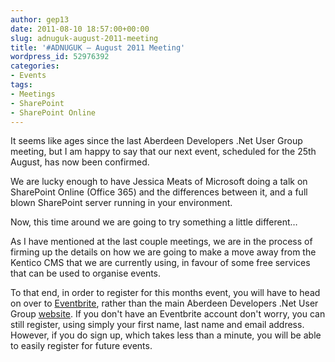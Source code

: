 ```yaml
---
author: gep13
date: 2011-08-10 18:57:00+00:00
slug: adnuguk-august-2011-meeting
title: '#ADNUGUK – August 2011 Meeting'
wordpress_id: 52976392
categories:
- Events
tags:
- Meetings
- SharePoint
- SharePoint Online
---
```


It seems like ages since the last Aberdeen Developers .Net User Group meeting, but I am happy to say that our next event, scheduled for the 25th August, has now been confirmed.




We are lucky enough to have Jessica Meats of Microsoft doing a talk on SharePoint Online (Office 365) and the differences between it, and a full blown SharePoint server running in your environment.




Now, this time around we are going to try something a little different…




As I have mentioned at the last couple meetings, we are in the process of firming up the details on how we are going to make a move away from the Kentico CMS that we are currently using, in favour of some free services that can be used to organise events.




To that end, in order to register for this months event, you will have to head on over to [Eventbrite](http://adnuguk.eventbrite.com/), rather than the main Aberdeen Developers .Net User Group [website](http://www.aberdeendevelopers.co.uk/). If you don't have an Eventbrite account don't worry, you can still register, using simply your first name, last name and email address. However, if you do sign up, which takes less than a minute, you will be able to easily register for future events.
